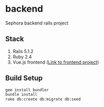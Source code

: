 # backend

Sephora backend rails project

## Stack

1. Rails 5.1.2
2. Ruby 2.4
3. Vue.js frontend ([Link to frontend project](https://github.com/mingsheng88/sephora_front_end))

## Build Setup

``` bash
gem install bundler
bundle install
rake db:create db:migrate db:seed
```
